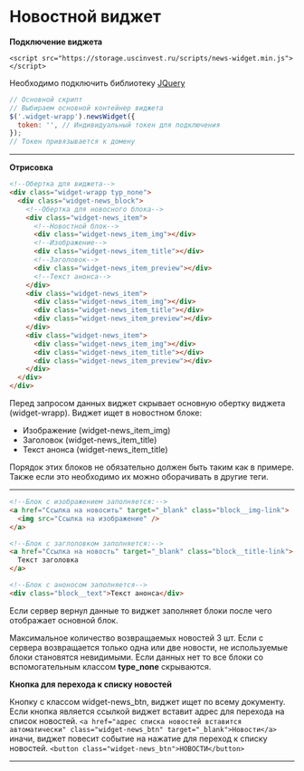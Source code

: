 # Новостной виджет

**Подключение виджета**

`<script src="https://storage.uscinvest.ru/scripts/news-widget.min.js"></script>`

Необходимо подключить библиотеку [JQuery](https://jquery.com/)

```javascript
// Основной скрипт
// Выбираем основной контейнер виджета
$('.widget-wrapp').newsWidget({
  token: '', // Индивидуальный токен для подключения
});
// Токен привязывается к домену
```

---

**Отрисовка**

```html
<!--Обертка для виджета-->
<div class="widget-wrapp typ_none">
  <div class="widget-news_block">
    <!--Обертка для новосного блока-->
    <div class="widget-news_item">
      <!--Новостной блок-->
      <div class="widget-news_item_img"></div>
      <!--Изображение-->
      <div class="widget-news_item_title"></div>
      <!--Заголовок-->
      <div class="widget-news_item_preview"></div>
      <!--Текст анонса-->
    </div>
    <div class="widget-news_item">
      <div class="widget-news_item_img"></div>
      <div class="widget-news_item_title"></div>
      <div class="widget-news_item_preview"></div>
    </div>
    <div class="widget-news_item">
      <div class="widget-news_item_img"></div>
      <div class="widget-news_item_title"></div>
      <div class="widget-news_item_preview"></div>
    </div>
  </div>
</div>
```

Перед запросом данных виджет скрывает основную обертку виджета (widget-wrapp).
Виджет ищет в новостном блоке:

- Изображение (widget-news_item_img)
- Заголовок (widget-news_item_title)
- Текст анонса (widget-news_item_title)

Порядок этих блоков не обязательно должен быть таким как в примере.
Также если это необходимо их можно оборачивать в другие теги.

---

```html
<!--Блок с изображением заполняется:-->
<a href="Ссылка на новосить" target="_blank" class="block__img-link">
  <img src="Ссылка на изображение" />
</a>

<!--Блок с заглоловком заполняется:-->
<a href="Ссылка на новость" target="_blank" class="block__title-link">
  Текст заголовка
</a>

<!--Блок с аноносом заполняется-->
<div class="block__text">Текст анонса</div>
```

Если сервер вернул данные то виджет заполняет блоки после чего отображает основной блок.

Максимальное количество возвращаемых новостей 3 шт.
Если с сервера возвращается только одна или две новости, не используемые блоки становятся невидимыми.
Если данных нет то все блоки со вспомогательным классом **type_none** скрываются.

**Кнопка для перехода к списку новостей**

Кнопку с классом widget-news_btn, виджет ищет по всему документу.
Если кнопка является ссылкой виджет вставит адрес для перехода на список новостей. `<a href="адрес списка новостей вставится автоматически" class="widget-news_btn" target="_blank">Новости</a>`
иначи, виджет повесит событие на нажатие для переход к списку новостей.
`<button class="widget-news_btn">НОВОСТИ</button>`

---
